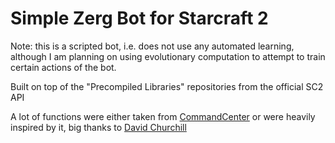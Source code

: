 # Simple Zerg Bot for Starcraft 2
Note: this is a scripted bot, i.e. does not use any automated learning, although I am planning on using evolutionary computation to attempt to train certain actions of the bot.

Built on top of the "Precompiled Libraries" repositories from the official SC2 API

A lot of functions were either taken from [CommandCenter](https://github.com/davechurchill/CommandCenter) or were heavily inspired by it, big thanks to [David Churchill](https://github.com/davechurchill)